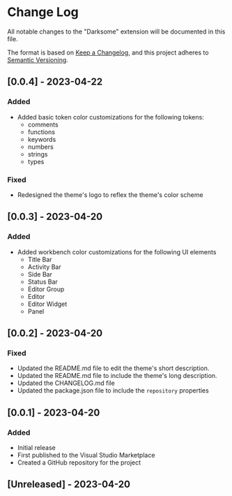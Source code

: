 # Change Log

All notable changes to the "Darksome" extension will be documented in this file.

The format is based on [Keep a Changelog](https://keepachangelog.com/en/1.0.0/), and this project adheres to [Semantic Versioning](https://semver.org/spec/v2.0.0.html).

## [0.0.4] - 2023-04-22

### Added

- Added basic token color customizations for the following tokens:
  - comments
  - functions
  - keywords
  - numbers
  - strings
  - types

### Fixed

- Redesigned the theme's logo to reflex the theme's color scheme

## [0.0.3] - 2023-04-20

### Added

- Added workbench color customizations for the following UI elements
  - Title Bar
  - Activity Bar
  - Side Bar
  - Status Bar
  - Editor Group
  - Editor
  - Editor Widget
  - Panel

## [0.0.2] - 2023-04-20

### Fixed

- Updated the README.md file to edit the theme's short description.
- Updated the README.md file to include the theme's long description.
- Updated the CHANGELOG.md file
- Updated the package.json file to include the `repository` properties

## [0.0.1] - 2023-04-20

### Added

- Initial release
- First published to the Visual Studio Marketplace
- Created a GitHub repository for the project

## [Unreleased] - 2023-04-20
